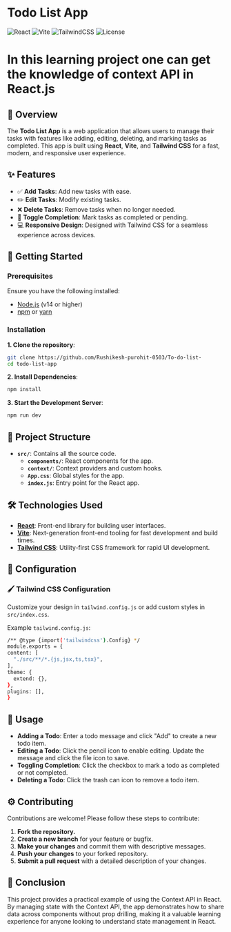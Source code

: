 # Todo List App

![React](https://img.shields.io/badge/React-v18.2.0-blue.svg?style=flat&logo=react)
![Vite](https://img.shields.io/badge/Vite-v4.0.0-blueviolet.svg?style=flat&logo=vite)
![TailwindCSS](https://img.shields.io/badge/TailwindCSS-v3.2.0-38B2AC.svg?style=flat&logo=tailwind-css)
![License](https://img.shields.io/badge/License-MIT-green.svg)

# **In this learning project one can get the knowledge of context API in React.js** 
## 📝 Overview

The **Todo List App** is a web application that allows users to manage their tasks with features like adding, editing, deleting, and marking tasks as completed. This app is built using **React**, **Vite**, and **Tailwind CSS** for a fast, modern, and responsive user experience.

## ✨ Features

- ✅ **Add Tasks**: Add new tasks with ease.
- ✏️ **Edit Tasks**: Modify existing tasks.
- ❌ **Delete Tasks**: Remove tasks when no longer needed.
- 🔄 **Toggle Completion**: Mark tasks as completed or pending.
- 💻 **Responsive Design**: Designed with Tailwind CSS for a seamless experience across devices.

## 🚀 Getting Started

### Prerequisites

Ensure you have the following installed:

- [Node.js](https://nodejs.org/en/) (v14 or higher)
- [npm](https://www.npmjs.com/) or [yarn](https://yarnpkg.com/)

### Installation

**1. Clone the repository**:

   ```bash
   git clone https://github.com/Rushikesh-purohit-0503/To-do-list-
   cd todo-list-app
  ```

**2. Install Dependencies**:

  ```bash
  npm install
  ```

**3. Start the Development Server**:
  ```bash
  npm run dev
  ```

## 📂 Project Structure

- **`src/`**: Contains all the source code.
  - **`components/`**: React components for the app.
  - **`context/`**: Context providers and custom hooks.
  - **`App.css`**: Global styles for the app.
  - **`index.js`**: Entry point for the React app.

## 🛠 Technologies Used

- **[React](https://reactjs.org/)**: Front-end library for building user interfaces.
- **[Vite](https://vitejs.dev/)**: Next-generation front-end tooling for fast development and build times.
- **[Tailwind CSS](https://tailwindcss.com/)**: Utility-first CSS framework for rapid UI development.

## 🔧 Configuration

### 🖌 Tailwind CSS Configuration

Customize your design in `tailwind.config.js` or add custom styles in `src/index.css`.

Example `tailwind.config.js`:

  ```bash
  /** @type {import('tailwindcss').Config} */
module.exports = {
  content: [
    "./src/**/*.{js,jsx,ts,tsx}",
  ],
  theme: {
    extend: {},
  },
  plugins: [],
}
  ```
## 📝 Usage

- **Adding a Todo**: Enter a todo message and click "Add" to create a new todo item.
- **Editing a Todo**: Click the pencil icon to enable editing. Update the message and click the file icon to save.
- **Toggling Completion**: Click the checkbox to mark a todo as completed or not completed.
- **Deleting a Todo**: Click the trash can icon to remove a todo item.

## ⚙️ Contributing

Contributions are welcome! Please follow these steps to contribute:

1. **Fork the repository.**
2. **Create a new branch** for your feature or bugfix.
3. **Make your changes** and commit them with descriptive messages.
4. **Push your changes** to your forked repository.
5. **Submit a pull request** with a detailed description of your changes.


## 🏁 Conclusion

This project provides a practical example of using the Context API in React. By managing state with the Context API, the app demonstrates how to share data across components without prop drilling, making it a valuable learning experience for anyone looking to understand state management in React.

